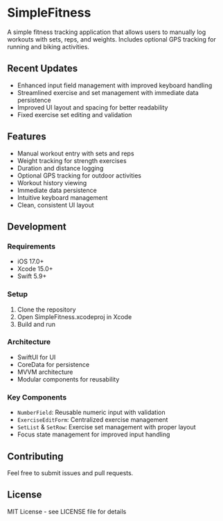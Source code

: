 # SimpleFitness

A simple fitness tracking application that allows users to manually log workouts with sets, reps, and weights. Includes optional GPS tracking for running and biking activities.

## Recent Updates

- Enhanced input field management with improved keyboard handling
- Streamlined exercise and set management with immediate data persistence
- Improved UI layout and spacing for better readability
- Fixed exercise set editing and validation

## Features

- Manual workout entry with sets and reps
- Weight tracking for strength exercises
- Duration and distance logging
- Optional GPS tracking for outdoor activities
- Workout history viewing
- Immediate data persistence
- Intuitive keyboard management
- Clean, consistent UI layout

## Development

### Requirements
- iOS 17.0+
- Xcode 15.0+
- Swift 5.9+

### Setup
1. Clone the repository
2. Open SimpleFitness.xcodeproj in Xcode
3. Build and run

### Architecture
- SwiftUI for UI
- CoreData for persistence
- MVVM architecture
- Modular components for reusability

### Key Components
- `NumberField`: Reusable numeric input with validation
- `ExerciseEditForm`: Centralized exercise management
- `SetList` & `SetRow`: Exercise set management with proper layout
- Focus state management for improved input handling

## Contributing
Feel free to submit issues and pull requests.

## License
MIT License - see LICENSE file for details 